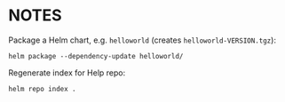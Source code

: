 # NOTES

Package a Helm chart, e.g. `helloworld` (creates `helloworld-VERSION.tgz`):

    helm package --dependency-update helloworld/

Regenerate index for Help repo:

    helm repo index .


